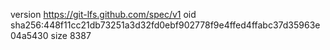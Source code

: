 version https://git-lfs.github.com/spec/v1
oid sha256:448f11cc21db73251a3d32fd0ebf902778f9e4ffed4ffabc37d35963e04a5430
size 8387
